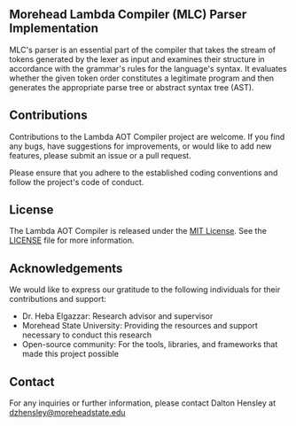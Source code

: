 ## Morehead Lambda Compiler (MLC) Parser Implementation 

MLC's parser is an essential part of the compiler that takes the stream of tokens
generated by the lexer as input and examines their structure in accordance with
the grammar's rules for the language's syntax. It evaluates whether the given
token order constitutes a legitimate program and then generates the appropriate
parse tree or abstract syntax tree (AST).

## Contributions

Contributions to the Lambda AOT Compiler project are welcome. If you find any
bugs, have suggestions for improvements, or would like to add new features,
please submit an issue or a pull request.

Please ensure that you adhere to the established coding conventions and follow
the project's code of conduct.

## License

The Lambda AOT Compiler is released under the [MIT
License](https://opensource.org/licenses/MIT). See the [LICENSE](LICENSE) file
for more information.

## Acknowledgements

We would like to express our gratitude to the following individuals for their
contributions and support:

- Dr. Heba Elgazzar: Research advisor and supervisor
- Morehead State University: Providing the resources and support necessary to
  conduct this research
- Open-source community: For the tools, libraries, and frameworks that made
  this project possible

## Contact

For any inquiries or further information, please contact Dalton Hensley at
dzhensley@moreheadstate.edu
